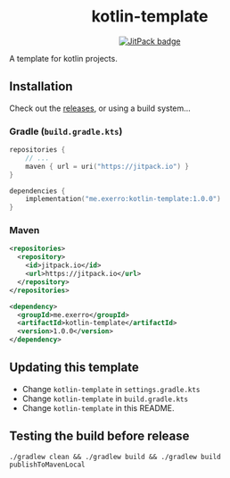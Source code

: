 <h1 align="center">
  kotlin-template
</h1>

<p align="center">
  <a href="https://jitpack.io/#exerro/kotlin-template"><img src="https://jitpack.io/v/exerro/kotlin-template.svg" alt="JitPack badge"/></a>
</p>

A template for kotlin projects.

## Installation

Check out the [releases](https://github.com/exerro/observables-kt/releases), or
using a build system...

### Gradle (`build.gradle.kts`)

```kotlin
repositories {
    // ...
    maven { url = uri("https://jitpack.io") }
}

dependencies {
    implementation("me.exerro:kotlin-template:1.0.0")
}
```

### Maven

```xml
<repositories>
  <repository>
    <id>jitpack.io</id>
    <url>https://jitpack.io</url>
  </repository>
</repositories>

<dependency>
  <groupId>me.exerro</groupId>
  <artifactId>kotlin-template</artifactId>
  <version>1.0.0</version>
</dependency>
```

## Updating this template

* Change `kotlin-template` in `settings.gradle.kts`
* Change `kotlin-template` in `build.gradle.kts`
* Change `kotlin-template` in this README.

## Testing the build before release

    ./gradlew clean && ./gradlew build && ./gradlew build publishToMavenLocal
